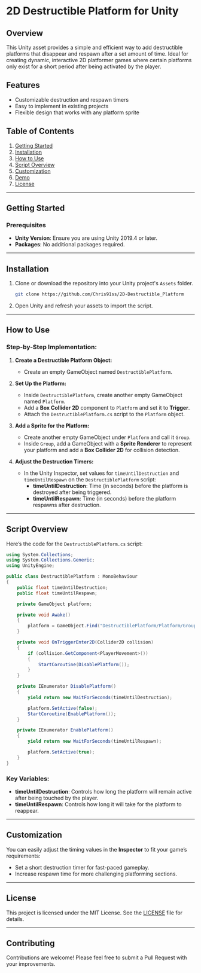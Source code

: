 # 2D Destructible Platform for Unity

## Overview
This Unity asset provides a simple and efficient way to add destructible platforms that disappear and respawn after a set amount of time. Ideal for creating dynamic, interactive 2D platformer games where certain platforms only exist for a short period after being activated by the player.

## Features
- Customizable destruction and respawn timers
- Easy to implement in existing projects
- Flexible design that works with any platform sprite

## Table of Contents
1. [Getting Started](#getting-started)
2. [Installation](#installation)
3. [How to Use](#how-to-use)
4. [Script Overview](#script-overview)
5. [Customization](#customization)
6. [Demo](#demo)
7. [License](#license)

---

## Getting Started
### Prerequisites
- **Unity Version**: Ensure you are using Unity 2019.4 or later.
- **Packages**: No additional packages required.

---

## Installation

1. Clone or download the repository into your Unity project's `Assets` folder.
   ```bash
   git clone https://github.com/Chris91ss/2D-Destructible_Platform
   ```
2. Open Unity and refresh your assets to import the script.

---

## How to Use

### Step-by-Step Implementation:

1. **Create a Destructible Platform Object:**
   - Create an empty GameObject named `DestructiblePlatform`.

2. **Set Up the Platform:**
   - Inside `DestructiblePlatform`, create another empty GameObject named `Platform`.
   - Add a **Box Collider 2D** component to `Platform` and set it to **Trigger**.
   - Attach the `DestructiblePlatform.cs` script to the `Platform` object.

3. **Add a Sprite for the Platform:**
   - Create another empty GameObject under `Platform` and call it `Group`.
   - Inside `Group`, add a GameObject with a **Sprite Renderer** to represent your platform and add a **Box Collider 2D** for collision detection.

4. **Adjust the Destruction Timers:**
   - In the Unity Inspector, set values for `timeUntilDestruction` and `timeUntilRespawn` on the `DestructiblePlatform` script:
     - **timeUntilDestruction**: Time (in seconds) before the platform is destroyed after being triggered.
     - **timeUntilRespawn**: Time (in seconds) before the platform respawns after destruction.

---

## Script Overview

Here’s the code for the `DestructiblePlatform.cs` script:

```csharp
using System.Collections;
using System.Collections.Generic;
using UnityEngine;

public class DestructiblePlatform : MonoBehaviour
{
    public float timeUntilDestruction;
    public float timeUntilRespawn;

    private GameObject platform;

    private void Awake()
    {
        platform = GameObject.Find("DestructiblePlatform/Platform/Group");
    }

    private void OnTriggerEnter2D(Collider2D collision)
    {
        if (collision.GetComponent<PlayerMovement>())
        {
            StartCoroutine(DisablePlatform());
        }
    }

    private IEnumerator DisablePlatform()
    {
        yield return new WaitForSeconds(timeUntilDestruction);

        platform.SetActive(false);
        StartCoroutine(EnablePlatform());
    }

    private IEnumerator EnablePlatform()
    {
        yield return new WaitForSeconds(timeUntilRespawn);

        platform.SetActive(true);
    }
}
```

### Key Variables:
- **timeUntilDestruction**: Controls how long the platform will remain active after being touched by the player.
- **timeUntilRespawn**: Controls how long it will take for the platform to reappear.

---

## Customization

You can easily adjust the timing values in the **Inspector** to fit your game’s requirements:
- Set a short destruction timer for fast-paced gameplay.
- Increase respawn time for more challenging platforming sections.

---

## License

This project is licensed under the MIT License. See the [LICENSE](LICENSE) file for details.

---

## Contributing

Contributions are welcome! Please feel free to submit a Pull Request with your improvements.
